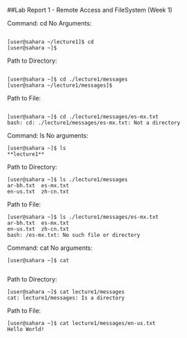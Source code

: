 ##Lab Report 1 - Remote Access and FileSystem (Week 1)

Command: cd
No Arguments:
```shell

[user@sahara ~/lecture1]$ cd
[user@sahara ~]$ 

```

Path to Directory:
```shell

[user@sahara ~]$ cd ./lecture1/messages
[user@sahara ~/lecture1/messages]$ 

```
Path to File:

```shell

[user@sahara ~]$ cd ./lecture1/messages/es-mx.txt
bash: cd: ./lecture1/messages/es-mx.txt: Not a directory

```
Command: ls
No arguments:

```shell
[user@sahara ~]$ ls
**lecture1**
```
Path to Directory:

```shell
[user@sahara ~]$ ls ./lecture1/messages
ar-bh.txt  es-mx.txt
en-us.txt  zh-cn.txt
```
Path to File:

```shell
[user@sahara ~]$ ls ./lecture1/messages/es-mx.txt
ar-bh.txt  es-mx.txt
en-us.txt  zh-cn.txt
bash: /es-mx.txt: No such file or directory
```
Command: cat
No arguments:

```shell
[user@sahara ~]$ cat


```
Path to Directory:

```shell
[user@sahara ~]$ cat lecture1/messages
cat: lecture1/messages: Is a directory
```

Path to File:

```shell
[user@sahara ~]$ cat lecture1/messages/en-us.txt
Hello World!
```


